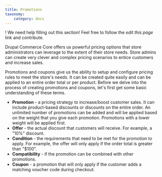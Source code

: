 ```yaml
---
title: Promotions
taxonomy:
    category: docs
---
```


! We need help filling out this section! Feel free to follow the *edit this page* link and contribute.

Drupal Commerce Core offers us powerful pricing options that store administrators can leverage to the extent of their store needs. Store admins can create very clever and complex pricing scenarios to entice customers and increase sales.

Promotions and coupons give us the ability to setup and configure pricing rules to meet the store's needs. It can be created quite easily and can be applied to an entire order total or per product. Before we delve into the process of creating promotions and coupons, let's first get some basic understanding of these terms.

* **Promotion** - a pricing strategy to increase/boost customer sales. It can include product-based discounts or discounts on the entire order. An unlimited number of promotions can be added and will be applied based on the weight that you give each promotion. Promotions with a lower weight will be applied first.
* **Offer** - the actual discount that customers will receive. For example, a "10%" discount.
* **Condition** - the requirements that need to be met for the promotion to apply. For example, the offer will only apply if the order total is greater than "$100".
* **Compatibility** - if the promotion can be combined with other promotions.
* **Coupon** - a promotion that will only apply if the customer adds a matching voucher code during checkout.
